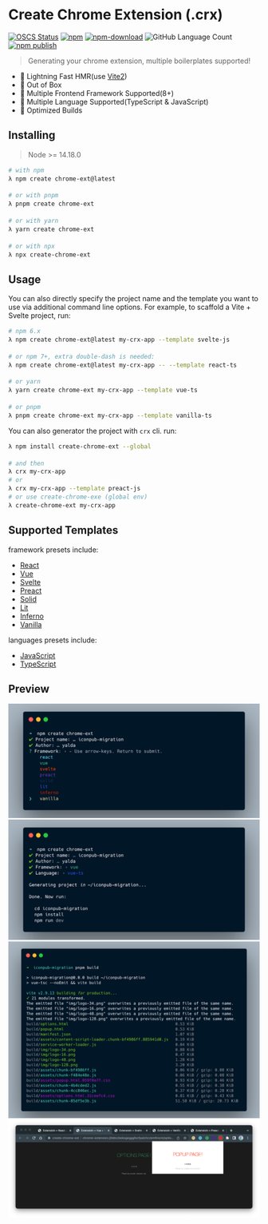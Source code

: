 # Create Chrome Extension (.crx)

[![OSCS Status](https://www.oscs1024.com/platform/badge/guocaoyi/create-chrome-ext.svg?size=small)](https://www.oscs1024.com/project/guocaoyi/create-chrome-ext?ref=badge_small)
[![npm](https://img.shields.io/npm/v/create-chrome-ext?logo=npm)](https://www.npmjs.com/package/create-chrome-ext)
[![npm-download](https://img.shields.io/npm/dw/create-chrome-ext)](https://www.npmjs.com/package/create-chrome-ext)
![GitHub Language Count](https://img.shields.io/github/languages/count/guocaoyi/create-chrome-ext)
[![npm publish](https://github.com/guocaoyi/create-chrome-ext/actions/workflows/npm-publish.yml/badge.svg)](https://github.com/guocaoyi/create-chrome-ext/actions/workflows/npm-publish.yml)

> Generating your chrome extension, multiple boilerplates supported!

- 🚀 Lightning Fast HMR(use [Vite2](https://vitejs.dev))
- 🥡 Out of Box
- 🌈 Multiple Frontend Framework Supported(8+)
- 🥢 Multiple Language Supported(TypeScript & JavaScript)
- 🧶 Optimized Builds

## Installing

> Node >= 14.18.0

```bash
# with npm
λ npm create chrome-ext@latest

# or with pnpm
λ pnpm create chrome-ext

# or with yarn
λ yarn create chrome-ext

# or with npx
λ npx create-chrome-ext
```

## Usage

You can also directly specify the project name and the template you want to use via additional command line options. For example, to scaffold a Vite + Svelte project, run:

```bash
# npm 6.x
λ npm create chrome-ext@latest my-crx-app --template svelte-js

# or npm 7+, extra double-dash is needed:
λ npm create chrome-ext@latest my-crx-app -- --template react-ts

# or yarn
λ yarn create chrome-ext my-crx-app --template vue-ts

# or pnpm
λ pnpm create chrome-ext my-crx-app --template vanilla-ts
```

You can also generator the project with `crx` cli.
run:

```bash
λ npm install create-chrome-ext --global

# and then
λ crx my-crx-app
# or
λ crx my-crx-app --template preact-js
# or use create-chrome-exe (global env)
λ create-chrome-ext my-crx-app
```

## Supported Templates

framework presets include:

- [React](https://reactjs.org/)
- [Vue](https://vuejs.org/)
- [Svelte](https://svelte.dev/)
- [Preact](https://preactjs.com/)
- [Solid](https://www.solidjs.com/)
- [Lit](https://lit.dev/)
- [Inferno](https://www.infernojs.org/)
- [Vanilla](http://vanilla-js.com/)

languages presets include:

- [JavaScript](https://www.javascript.com/)
- [TypeScript](https://www.typescriptlang.org/)

## Preview

![crx-run](./docs/crx-run.png)
![crx-install](./docs/crx-install.png)
![crx-build](./docs/crx-build.png)
![crx-preview](./docs/crx-preview.png)

